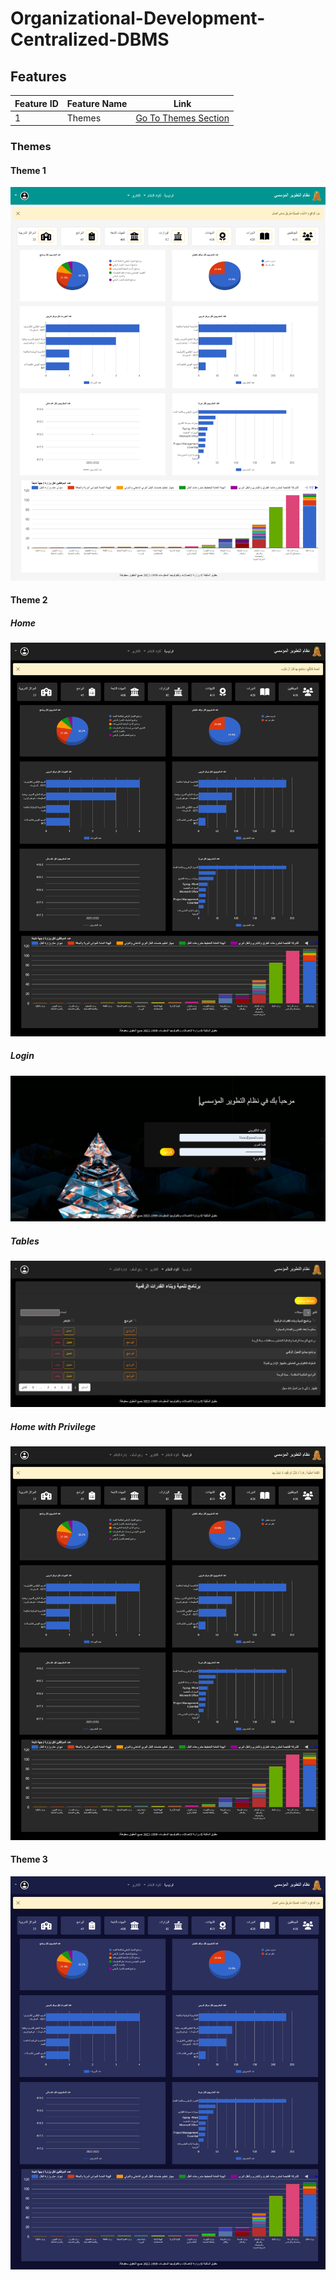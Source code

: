 # Organizational-Development-Centralized-DBMS

## Features

Feature ID | Feature Name | Link
--- | --- | ---
1 | Themes | [Go To Themes Section](#themes)

### Themes

#### Theme 1

![Theme1](/Screencapture/screencapture-Theme1.png)

#### Theme 2

##### **Home**

![Theme2](/Screencapture/screencapture-Theme2.png)

##### **Login**

![Theme2_Login](/Screencapture/screencapture-Theme2-Login.png)

##### **Tables**

![Theme2_Tables](/Screencapture/screencapture-Theme2-Tables.png)

##### **Home with Privilege**

![Theme2_Privilege](/Screencapture/screencapture-Theme2-Privilege.png)

#### Theme 3

![Theme3](/Screencapture/screencapture-Theme3.png)
